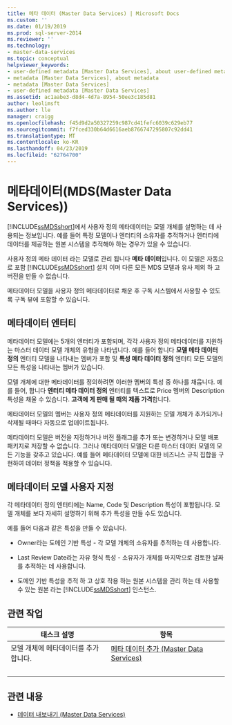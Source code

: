 ```yaml
---
title: 메타 데이터 (Master Data Services) | Microsoft Docs
ms.custom: ''
ms.date: 01/19/2019
ms.prod: sql-server-2014
ms.reviewer: ''
ms.technology:
- master-data-services
ms.topic: conceptual
helpviewer_keywords:
- user-defined metadata [Master Data Services], about user-defined metadata
- metadata [Master Data Services], about metadata
- metadata [Master Data Services]
- user-defined metadata [Master Data Services]
ms.assetid: ac1aabe3-d8d4-4d7a-8954-50ee3c185d81
author: leolimsft
ms.author: lle
manager: craigg
ms.openlocfilehash: f45d9d2a50327259c987cd41fefc6039c629eb77
ms.sourcegitcommit: f7fced330b64d6616aeb8766747295807c92dd41
ms.translationtype: MT
ms.contentlocale: ko-KR
ms.lasthandoff: 04/23/2019
ms.locfileid: "62764700"
---
```

# <a name="metadata-master-data-services"></a>메타데이터(MDS(Master Data Services))
  [!INCLUDE[ssMDSshort](../includes/ssmdsshort-md.md)]에서 사용자 정의 메타데이터는 모델 개체를 설명하는 데 사용되는 정보입니다. 예를 들어 특정 모델이나 엔터티의 소유자를 추적하거나 엔터티에 데이터를 제공하는 원본 시스템을 추적해야 하는 경우가 있을 수 있습니다.  
  
 사용자 정의 메타 데이터 라는 모델로 관리 됩니다 **메타 데이터**입니다. 이 모델은 자동으로 포함 [!INCLUDE[ssMDSshort](../includes/ssmdsshort-md.md)] 설치 이며 다른 모든 MDS 모델과 유사 제외 하 고 버전을 만들 수 없습니다.  
  
 메타데이터 모델을 사용자 정의 메타데이터로 채운 후 구독 시스템에서 사용할 수 있도록 구독 뷰에 포함할 수 있습니다.  
  
## <a name="metadata-entities"></a>메타데이터 엔터티  
 메타데이터 모델에는 5개의 엔터티가 포함되며, 각각 사용자 정의 메타데이터를 지원하는 마스터 데이터 모델 개체의 유형을 나타냅니다. 예를 들어 합니다 **모델 메타 데이터 정의** 엔터티 모델을 나타내는 멤버가 포함 및 **특성 메타 데이터 정의** 엔터티 모든 모델의 모든 특성을 나타내는 멤버가 있습니다.  
  
 모델 개체에 대한 메타데이터를 정의하려면 이러한 멤버의 특성 중 하나를 채웁니다. 예를 들어, 합니다 **엔터티 메타 데이터 정의** 엔터티를 텍스트로 Price 멤버의 Description 특성을 채울 수 있습니다. **고객에 게 판매 될 때의 제품 가격**합니다.  
  
 메타데이터 모델의 멤버는 사용자 정의 메타데이터를 지원하는 모델 개체가 추가되거나 삭제될 때마다 자동으로 업데이트됩니다.  
  
 메타데이터 모델은 버전을 지정하거나 버전 플래그를 추가 또는 변경하거나 모델 배포 패키지로 저장할 수 없습니다. 그러나 메타데이터 모델은 다른 마스터 데이터 모델의 모든 기능을 갖추고 있습니다. 예를 들어 메타데이터 모델에 대한 비즈니스 규칙 집합을 구현하여 데이터 정책을 적용할 수 있습니다.  
  
## <a name="customizing-your-metadata-model"></a>메타데이터 모델 사용자 지정  
 각 메타데이터 정의 엔터티에는 Name, Code 및 Description 특성이 포함됩니다. 모델 개체를 보다 자세히 설명하기 위해 추가 특성을 만들 수도 있습니다.  
  
 예를 들어 다음과 같은 특성을 만들 수 있습니다.  
  
-   Owner라는 도메인 기반 특성 - 각 모델 개체의 소유자를 추적하는 데 사용합니다.  
  
-   Last Review Date라는 자유 형식 특성 - 소유자가 개체를 마지막으로 검토한 날짜를 추적하는 데 사용합니다.  
  
-   도메인 기반 특성을 추적 하 고 상호 작용 하는 원본 시스템을 관리 하는 데 사용할 수 있는 원본 라는 [!INCLUDE[ssMDSshort](../includes/ssmdsshort-md.md)] 인스턴스.  
  
## <a name="related-tasks"></a>관련 작업  
  
|태스크 설명|항목|  
|----------------------|-----------|  
|모델 개체에 메타데이터를 추가합니다.|[메타 데이터 추가 &#40;Master Data Services&#41;](add-metadata-master-data-services.md)
|&nbsp;|&nbsp;|
  
## <a name="related-content"></a>관련 내용  
  
-   [데이터 내보내기 &#40;Master Data Services&#41;](overview-exporting-data-master-data-services.md)  
  
  
